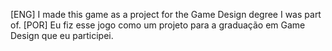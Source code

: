 [ENG] I made this game as a project for the Game Design degree I was part of.
[POR] Eu fiz esse jogo como um projeto para a graduação em Game Design que eu participei.
